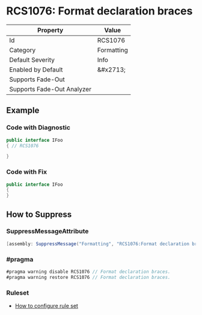 # RCS1076: Format declaration braces

| Property | Value |
| -------- | ----- |
| Id | RCS1076 |
| Category | Formatting |
| Default Severity | Info |
| Enabled by Default | &\#x2713; |
| Supports Fade\-Out |  |
| Supports Fade\-Out Analyzer |  |

## Example

### Code with Diagnostic

```csharp
public interface IFoo
{ // RCS1076

}
```

### Code with Fix

```csharp
public interface IFoo
{
}
```

## How to Suppress

### SuppressMessageAttribute

```csharp
[assembly: SuppressMessage("Formatting", "RCS1076:Format declaration braces.", Justification = "<Pending>")]
```

### \#pragma

```csharp
#pragma warning disable RCS1076 // Format declaration braces.
#pragma warning restore RCS1076 // Format declaration braces.
```

### Ruleset

* [How to configure rule set](../HowToConfigureAnalyzers.md)
